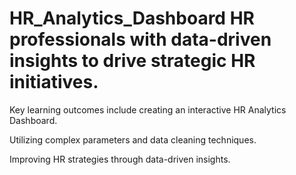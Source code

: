 # HR_Analytics_Dashboard HR professionals with data-driven insights to drive strategic HR initiatives.

Key learning outcomes include creating an interactive HR Analytics Dashboard.

Utilizing complex parameters and data cleaning techniques.

Improving HR strategies through data-driven insights.
